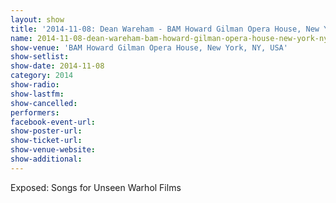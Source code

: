 ```yaml
---
layout: show
title: '2014-11-08: Dean Wareham - BAM Howard Gilman Opera House, New York, NY, USA'
name: 2014-11-08-dean-wareham-bam-howard-gilman-opera-house-new-york-ny-usa
show-venue: 'BAM Howard Gilman Opera House, New York, NY, USA'
show-setlist: 
show-date: 2014-11-08
category: 2014
show-radio: 
show-lastfm: 
show-cancelled: 
performers: 
facebook-event-url: 
show-poster-url: 
show-ticket-url: 
show-venue-website: 
show-additional: 
---
```

Exposed: Songs for Unseen Warhol Films 